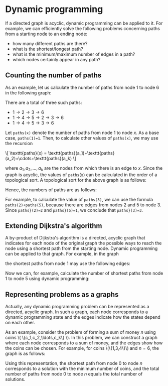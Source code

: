 # Dynamic programming

If a directed graph is acyclic,
dynamic programming can be applied to it.
For example, we can efficiently solve the following
problems concerning paths from a starting node
to an ending node:

- how many different paths are there?
- what is the shortest/longest path?
- what is the minimum/maximum number of edges in a path?
- which nodes certainly appear in any path?

## Counting the number of paths

As an example, let us calculate the number of paths
from node 1 to node 6 in the following graph:

<script type="text/tikz">
\begin{tikzpicture}[scale=0.9]
\node[draw, circle] (1) at (1,5) {1};
\node[draw, circle] (2) at (3,5) {2};
\node[draw, circle] (3) at (5,5) {3};
\node[draw, circle] (4) at (1,3) {4};
\node[draw, circle] (5) at (3,3) {5};
\node[draw, circle] (6) at (5,3) {6};

\path[draw,thick,->,>=latex] (1) -- (2);
\path[draw,thick,->,>=latex] (2) -- (3);
\path[draw,thick,->,>=latex] (1) -- (4);
\path[draw,thick,->,>=latex] (4) -- (5);
\path[draw,thick,->,>=latex] (5) -- (2);
\path[draw,thick,->,>=latex] (5) -- (3);
\path[draw,thick,->,>=latex] (3) -- (6);
\end{tikzpicture}
</script>

There are a total of three such paths:

- $1 \rightarrow 2 \rightarrow 3 \rightarrow 6$
- $1 \rightarrow 4 \rightarrow 5 \rightarrow 2 \rightarrow 3 \rightarrow 6$
- $1 \rightarrow 4 \rightarrow 5 \rightarrow 3 \rightarrow 6$

Let `paths(x)` denote the number of paths from
node 1 to node $x$.
As a base case, `paths(1)=1`.
Then, to calculate other values of `paths(x)`,
we may use the recursion

\\[
\\texttt{paths}(x) = \\texttt{paths}(a_1)+\\texttt{paths}(a_2)+\\cdots+\\texttt{paths}(a_k)
\\]

where $a_1,a_2,\ldots,a_k$ are the nodes from which there
is an edge to $x$.
Since the graph is acyclic, the values of $\texttt{paths}(x)$
can be calculated in the order of a topological sort.
A topological sort for the above graph is as follows:

<script type="text/tikz">
\begin{tikzpicture}[scale=0.9]
\node[draw, circle] (1) at (0,0) {1};
\node[draw, circle] (2) at (4.5,0) {2};
\node[draw, circle] (3) at (6,0) {3};
\node[draw, circle] (4) at (1.5,0) {4};
\node[draw, circle] (5) at (3,0) {5};
\node[draw, circle] (6) at (7.5,0) {6};

\path[draw,thick,->,>=latex] (1) edge [bend left=30] (2);
\path[draw,thick,->,>=latex] (2) -- (3);
\path[draw,thick,->,>=latex] (1) -- (4);
\path[draw,thick,->,>=latex] (4) -- (5);
\path[draw,thick,->,>=latex] (5) -- (2);
\path[draw,thick,->,>=latex] (5) edge [bend right=30] (3);
\path[draw,thick,->,>=latex] (3) -- (6);
\end{tikzpicture}
</script>

Hence, the numbers of paths are as follows:

<script type="text/tikz">
\begin{tikzpicture}[scale=0.9]
\node[draw, circle] (1) at (1,5) {1};
\node[draw, circle] (2) at (3,5) {2};
\node[draw, circle] (3) at (5,5) {3};
\node[draw, circle] (4) at (1,3) {4};
\node[draw, circle] (5) at (3,3) {5};
\node[draw, circle] (6) at (5,3) {6};

\path[draw,thick,->,>=latex] (1) -- (2);
\path[draw,thick,->,>=latex] (2) -- (3);
\path[draw,thick,->,>=latex] (1) -- (4);
\path[draw,thick,->,>=latex] (4) -- (5);
\path[draw,thick,->,>=latex] (5) -- (2);
\path[draw,thick,->,>=latex] (5) -- (3);
\path[draw,thick,->,>=latex] (3) -- (6);

\node[color=red] at (1,2.3) {1};
\node[color=red] at (3,2.3) {1};
\node[color=red] at (5,2.3) {3};
\node[color=red] at (1,5.7) {1};
\node[color=red] at (3,5.7) {2};
\node[color=red] at (5,5.7) {3};
\end{tikzpicture}
</script>

For example, to calculate the value of `paths(3)`,
we can use the formula `paths(2)+paths(5)`,
because there are edges from nodes 2 and 5
to node 3.
Since `paths}(2)=2` and `paths}(5)=1`, we conclude that `paths}(3)=3`.

## Extending Dijkstra's algorithm

A by-product of Dijkstra's algorithm is a directed, acyclic
graph that indicates for each node of the original graph
the possible ways to reach the node using a shortest path
from the starting node.
Dynamic programming can be applied to that graph.
For example, in the graph

<script type="text/tikz">
\begin{tikzpicture}
\node[draw, circle] (1) at (0,0) {1};
\node[draw, circle] (2) at (2,0) {2};
\node[draw, circle] (3) at (0,-2) {3};
\node[draw, circle] (4) at (2,-2) {4};
\node[draw, circle] (5) at (4,-1) {5};

\path[draw,thick,-] (1) -- node[font=\small,label=above:3] {} (2);
\path[draw,thick,-] (1) -- node[font=\small,label=left:5] {} (3);
\path[draw,thick,-] (2) -- node[font=\small,label=right:4] {} (4);
\path[draw,thick,-] (2) -- node[font=\small,label=above:8] {} (5);
\path[draw,thick,-] (3) -- node[font=\small,label=below:2] {} (4);
\path[draw,thick,-] (4) -- node[font=\small,label=below:1] {} (5);
\path[draw,thick,-] (2) -- node[font=\small,label=above:2] {} (3);
\end{tikzpicture}
</script>

the shortest paths from node 1 may use the following edges:

<script type="text/tikz">
\begin{tikzpicture}
\node[draw, circle] (1) at (0,0) {1};
\node[draw, circle] (2) at (2,0) {2};
\node[draw, circle] (3) at (0,-2) {3};
\node[draw, circle] (4) at (2,-2) {4};
\node[draw, circle] (5) at (4,-1) {5};

\path[draw,thick,->] (1) -- node[font=\small,label=above:3] {} (2);
\path[draw,thick,->] (1) -- node[font=\small,label=left:5] {} (3);
\path[draw,thick,->] (2) -- node[font=\small,label=right:4] {} (4);
\path[draw,thick,->] (3) -- node[font=\small,label=below:2] {} (4);
\path[draw,thick,->] (4) -- node[font=\small,label=below:1] {} (5);
\path[draw,thick,->] (2) -- node[font=\small,label=above:2] {} (3);
\end{tikzpicture}
</script>

Now we can, for example, calculate the number of
shortest paths from node 1 to node 5
using dynamic programming:

<script type="text/tikz">
\begin{tikzpicture}
\node[draw, circle] (1) at (0,0) {1};
\node[draw, circle] (2) at (2,0) {2};
\node[draw, circle] (3) at (0,-2) {3};
\node[draw, circle] (4) at (2,-2) {4};
\node[draw, circle] (5) at (4,-1) {5};

\path[draw,thick,->] (1) -- node[font=\small,label=above:3] {} (2);
\path[draw,thick,->] (1) -- node[font=\small,label=left:5] {} (3);
\path[draw,thick,->] (2) -- node[font=\small,label=right:4] {} (4);
\path[draw,thick,->] (3) -- node[font=\small,label=below:2] {} (4);
\path[draw,thick,->] (4) -- node[font=\small,label=below:1] {} (5);
\path[draw,thick,->] (2) -- node[font=\small,label=above:2] {} (3);

\node[color=red] at (0,0.7) {1};
\node[color=red] at (2,0.7) {1};
\node[color=red] at (0,-2.7) {2};
\node[color=red] at (2,-2.7) {3};
\node[color=red] at (4,-1.7) {3};
\end{tikzpicture}
</script>

## Representing problems as a graphs

Actually, any dynamic programming problem
can be represented as a directed, acyclic graph.
In such a graph, each node corresponds to a dynamic programming state
and the edges indicate how the states depend on each other.

As an example, consider the problem
of forming a sum of money $n$
using coins
\\(
\\{c_1,c_2,\\ldots,c_k\\}
\\).
In this problem, we can construct a graph where
each node corresponds to a sum of money,
and the edges show how the coins can be chosen.
For example, for coins \\(\\{1,3,4\\}\\) and $n=6$,
the graph is as follows:

<script type="text/tikz">
\begin{tikzpicture}[scale=0.9]
\node[draw, circle] (0) at (0,0) {0};
\node[draw, circle] (1) at (2,0) {1};
\node[draw, circle] (2) at (4,0) {2};
\node[draw, circle] (3) at (6,0) {3};
\node[draw, circle] (4) at (8,0) {4};
\node[draw, circle] (5) at (10,0) {5};
\node[draw, circle] (6) at (12,0) {6};

\path[draw,thick,->] (0) -- (1);
\path[draw,thick,->] (1) -- (2);
\path[draw,thick,->] (2) -- (3);
\path[draw,thick,->] (3) -- (4);
\path[draw,thick,->] (4) -- (5);
\path[draw,thick,->] (5) -- (6);

\path[draw,thick,->] (0) edge [bend right=30] (3);
\path[draw,thick,->] (1) edge [bend right=30] (4);
\path[draw,thick,->] (2) edge [bend right=30] (5);
\path[draw,thick,->] (3) edge [bend right=30] (6);

\path[draw,thick,->] (0) edge [bend left=30] (4);
\path[draw,thick,->] (1) edge [bend left=30] (5);
\path[draw,thick,->] (2) edge [bend left=30] (6);
\end{tikzpicture}
</script>

Using this representation,
the shortest path from node 0 to node $n$
corresponds to a solution with the minimum number of coins,
and the total number of paths from node 0 to node $n$
equals the total number of solutions.
